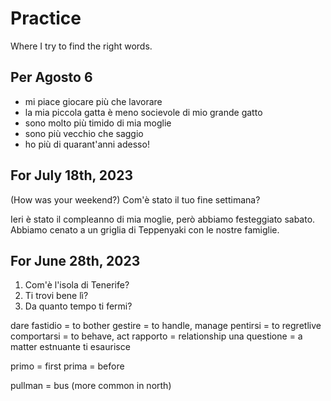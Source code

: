 # Practice

Where I try to find the right words.

## Per Agosto 6

- mi piace giocare più che lavorare
- la mia piccola gatta è meno socievole di mio grande gatto
- sono molto più timido di mia moglie
- sono più vecchio che saggio
- ho più di quarant'anni adesso!


## For July 18th, 2023

(How was your weekend?)
Com'è stato il tuo fine settimana?

Ieri è stato il compleanno di mia moglie, però abbiamo festeggiato sabato.  Abbiamo cenato a un griglia di Teppenyaki con le nostre famiglie.

## For June 28th, 2023

1. Com'è l'isola di Tenerife?
1. Ti trovi bene lì?
1. Da quanto tempo ti fermi?

dare fastidio = to bother
gestire = to handle, manage
pentirsi = to regretlive 
comportarsi = to behave, act
rapporto = relationship
una questione = a matter
estnuante
ti esaurisce

primo = first
prima = before

pullman = bus (more common in north)
